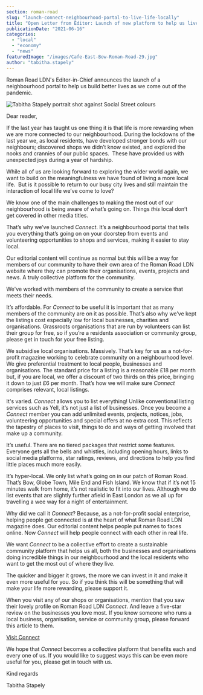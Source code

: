 ```yaml
---
section: roman-road
slug: "launch-connect-neighbourhood-portal-to-live-life-locally"
title: "Open Letter from Editor: Launch of new platform to help us live life locally"
publicationDate: "2021-06-16"
categories: 
  - "local"
  - "economy"
  - "news"
featuredImage: "/images/Cafe-East-Bow-Roman-Road-29.jpg"
author: "tabitha.stapely"
---
```


Roman Road LDN's Editor-in-Chief announces the launch of a neighbourhood portal to help us build better lives as we come out of the pandemic.

![Tabitha Stapely portrait shot against Social Street colours](/images/Tabitha-Stapely-blouse-background-colour.jpg)

Dear reader,

If the last year has taught us one thing it is that life is more rewarding when we are more connected to our neighbourhood. During the lockdowns of the last year we, as local residents, have developed stronger bonds with our neighbours; discovered shops we didn’t know existed, and explored the nooks and crannies of our public spaces.  These have provided us with unexpected joys during a year of hardship.

While all of us are looking forward to exploring the wider world again, we want to build on the meaningfulness we have found of living a more local life.  But is it possible to return to our busy city lives and still maintain the interaction of local life we’ve come to love?

We know one of the main challenges to making the most out of our neighbourhood is being aware of what’s going on. Things _this_ local don’t get covered in other media titles. 

That’s why we’ve launched _Connect_. It’s a neighbourhood portal that tells you everything that’s going on on your doorstep from events and volunteering opportunities to shops and services, making it easier to stay local.

Our editorial content will continue as normal but this will be a way for members of our community to have their own area of the Roman Road LDN website where they can promote their organisations, events, projects and news. A truly collective platform for the community.

We've worked with members of the community to create a service that meets their needs.

It’s affordable. For _Connect_ to be useful it is important that as many members of the community are on it as possible. That’s also why we’ve kept the listings cost especially low for local businesses, charities and organisations. Grassroots organisations that are run by volunteers can list their group for free, so if you’re a residents association or community group, please get in touch for your free listing. 

We subsidise local organisations. Massively. That’s key for us as a not-for-profit magazine working to celebrate community on a neighbourhood level. We give preferential treatment to local people, businesses and organisations. The standard price for a listing is a reasonable £18 per month but, if you are local, we offer a discount of two thirds on this price, bringing it down to just £6 per month. That’s how we will make sure _Connect_ comprises relevant, local listings.

It's varied. _Connect_ allows you to list everything! Unlike conventional listing services such as Yell, it’s not just a list of businesses. Once you become a _Connect_ member you can add unlimited events, projects, notices, jobs, volunteering opportunities and special offers at no extra cost. This reflects the tapestry of places to visit, things to do and ways of getting involved that make up a community.

It’s useful. There are no tiered packages that restrict some features. Everyone gets all the bells and whistles, including opening hours, links to social media platforms, star ratings, reviews, and directions to help you find little places much more easily.

It’s hyper-local. We only list what’s going on in our patch of Roman Road. That’s Bow, Globe Town, Mile End and Fish Island. We know that if it’s not 15 minutes walk from home, it’s not realistic to fit into our lives. Although we do list events that are slightly further afield in East London as we all up for travelling a wee way for a night of entertainment. 

Why did we call it _Connect_? Because, as a not-for-profit social enterprise, helping people get connected is at the heart of what Roman Road LDN magazine does. Our editorial content helps people put names to faces online. Now _Connect_ will help people connect with each other in real life.

We want _Connect_ to be a collective effort to create a sustainable community platform that helps us all, both the businesses and organisations doing incredible things in our neighbourhood and the local residents who want to get the most out of where they live.

The quicker and bigger it grows, the more we can invest in it and make it even more useful for you. So if you think this will be something that will make your life more rewarding, please support it.

When you visit any of our shops or organisations, mention that you saw their lovely profile on Roman Road LDN _Connect_. And leave a five-star review on the businesses you love most. If you know someone who runs a local business, organisation, service or community group, please forward this article to them.  

[Visit Connect](https://romanroadlondon.com/connect/)

We hope that _Connect_ becomes a collective platform that benefits each and every one of us. If you would like to suggest ways this can be even more useful for you, please get in touch with us.

Kind regards

Tabitha Stapely
